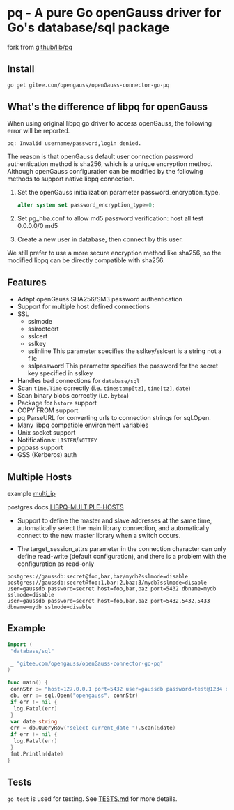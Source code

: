 # pq - A pure Go openGauss driver for Go's database/sql package

fork from [github/lib/pq](https://github.com/lib/pq)

## Install

```bash
go get gitee.com/opengauss/openGauss-connector-go-pq
```

## What's the difference of libpq for openGauss

When using original libpq go driver to access openGauss, the following error will be reported.

```text
pq: Invalid username/password,login denied.
```

The reason is that openGauss default user connection password authentication method is sha256, which is a unique encryption method. Although openGauss configuration can be modified by the following methods to support native libpq connection.

1. Set the openGauss initialization parameter password_encryption_type.

    ```sql
    alter system set password_encryption_type=0;
    ```

2. Set pg_hba.conf to allow md5 password verification: host all test 0.0.0.0/0 md5
3. Create a new user in database, then connect by this user.

We still prefer to use a more secure encryption method like sha256, so the modified libpq can be directly compatible with sha256.

## Features

* Adapt openGauss SHA256/SM3 password authentication
* Support for multiple host defined connections
* SSL
  * sslmode
  * sslrootcert
  * sslcert
  * sslkey
  * sslinline      This parameter specifies the sslkey/sslcert is a string not a file
  * sslpassword    This parameter specifies the password for the secret key specified in sslkey
* Handles bad connections for `database/sql`
* Scan `time.Time` correctly (i.e. `timestamp[tz]`, `time[tz]`, `date`)
* Scan binary blobs correctly (i.e. `bytea`)
* Package for `hstore` support
* COPY FROM support
* pq.ParseURL for converting urls to connection strings for sql.Open.
* Many libpq compatible environment variables
* Unix socket support
* Notifications: `LISTEN`/`NOTIFY`
* pgpass support
* GSS (Kerberos) auth

## Multiple Hosts

example [multi_ip](example/multi_ip/multi_ip.go)

postgres docs [LIBPQ-MULTIPLE-HOSTS](https://www.postgresql.org/docs/10/libpq-connect.html#LIBPQ-MULTIPLE-HOSTS)

* Support to define the master and slave addresses at the same time, automatically select the main library connection,
  and automatically connect to the new master library when a switch occurs.

* The target_session_attrs parameter in the connection character can only define read-write (default configuration),
  and there is a problem with the configuration as read-only

```text
postgres://gaussdb:secret@foo,bar,baz/mydb?sslmode=disable
postgres://gaussdb:secret@foo:1,bar:2,baz:3/mydb?sslmode=disable
user=gaussdb password=secret host=foo,bar,baz port=5432 dbname=mydb sslmode=disable
user=gaussdb password=secret host=foo,bar,baz port=5432,5432,5433 dbname=mydb sslmode=disable
```

## Example

```go
import (
 "database/sql"

 _ "gitee.com/opengauss/openGauss-connector-go-pq"
)

func main() {
 connStr := "host=127.0.0.1 port=5432 user=gaussdb password=test@1234 dbname=postgres sslmode=disable"
 db, err := sql.Open("opengauss", connStr)
 if err != nil {
  log.Fatal(err)
 }
 var date string
 err = db.QueryRow("select current_date ").Scan(&date)
 if err != nil {
  log.Fatal(err)
 }
 fmt.Println(date)
}
```

## Tests

`go test` is used for testing.  See [TESTS.md](TESTS.md) for more details.
